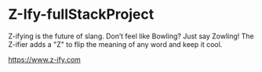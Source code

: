 # Z-Ify-fullStackProject
 
Z-ifying is the future of slang. Don’t feel like Bowling? Just say Zowling! The Z-ifier adds a "Z" to flip the meaning of any word and keep it cool.

https://www.z-ify.com
